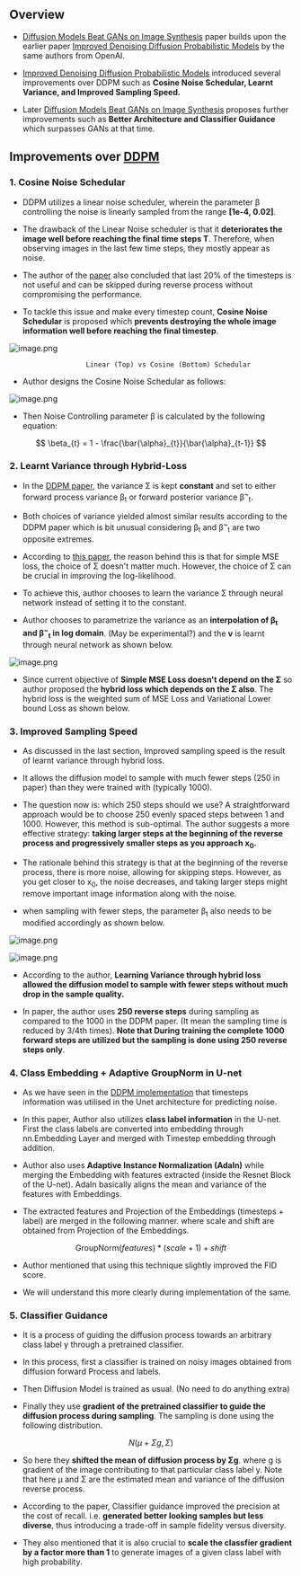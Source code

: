 ## Overview

* [Diffusion Models Beat GANs on Image Synthesis](https://openreview.net/pdf?id=AAWuCvzaVt) paper builds upon the earlier paper [Improved Denoising Diffusion Probabilistic Models](https://proceedings.mlr.press/v139/nichol21a/nichol21a.pdf) by the same authors from OpenAI.

* [Improved Denoising Diffusion Probabilistic Models](https://proceedings.mlr.press/v139/nichol21a/nichol21a.pdf) introduced several improvements over DDPM such as **Cosine Noise Schedular, Learnt Variance, and Improved Sampling Speed.** 

* Later [Diffusion Models Beat GANs on Image Synthesis](https://openreview.net/pdf?id=AAWuCvzaVt) proposes further improvements such as **Better Architecture and Classifier Guidance** which surpasses GANs at that time.

## Improvements over [DDPM](https://proceedings.neurips.cc/paper/2020/file/4c5bcfec8584af0d967f1ab10179ca4b-Paper.pdf)

### 1. Cosine Noise Schedular

* DDPM utilizes a linear noise scheduler, wherein the parameter β controlling the noise is linearly sampled from the range **[1e-4, 0.02]**.

* The drawback of the Linear Noise scheduler is that it **deteriorates the image well before reaching the final time steps T**. Therefore, when observing images in the last few time steps, they mostly appear as noise.

* The author of the [paper](https://proceedings.mlr.press/v139/nichol21a/nichol21a.pdf) also concluded that last 20% of the timesteps is not useful and can be skipped during reverse process without compromising the performance.

* To tackle this issue and make every timestep count, **Cosine Noise Schedular** is proposed which **prevents destroying the whole image information well before reaching the final timestep**.

![image.png](attachment:20f19b6f-81d3-4ef6-bdcd-82dde652f6b0.png)

                       Linear (Top) vs Cosine (Bottom) Schedular
                       
* Author designs the Cosine Noise Schedular as follows:

![image.png](attachment:070a6660-0ae0-45f2-b298-813f2e10f780.png)

* Then Noise Controlling parameter β is calculated by the following equation:

$$
\beta_{t} = 1 - \frac{\bar{\alpha}_{t}}{\bar{\alpha}_{t-1}}
$$

### 2. Learnt Variance through Hybrid-Loss

* In the [DDPM paper](https://proceedings.neurips.cc/paper/2020/file/4c5bcfec8584af0d967f1ab10179ca4b-Paper.pdf), the variance Σ is kept **constant** and set to either forward process variance β<sub>t</sub> or forward posterior variance β<sup>~</sup><sub>t</sub>.

* Both choices of variance yielded almost similar results according to the DDPM paper which is bit unusual considering β<sub>t</sub> and β<sup>~</sup><sub>t</sub> are two opposite extremes.

* According to [this paper](https://proceedings.mlr.press/v139/nichol21a/nichol21a.pdf), the reason behind this is that for simple MSE loss, the choice of Σ doesn't matter much. However, the choice of Σ can be crucial in improving the log-likelihood.

* To achieve this, author chooses to learn the variance Σ through neural network instead of setting it to the constant.

* Author chooses to parametrize the variance as an **interpolation of β<sub>t</sub> and β<sup>~</sup><sub>t</sub> in log domain**. (May be experimental?) and the **v** is learnt through neural network as shown below.

![image.png](attachment:ca31f187-ad39-4abf-9739-a11013cc1314.png)

* Since current objective of **Simple MSE Loss doesn't depend on the Σ** so author proposed the **hybrid loss which depends on the Σ also**. The hybrid loss is the weighted sum of MSE Loss and Variational Lower bound Loss as shown below.

### 3. Improved Sampling Speed

* As discussed in the last section, Improved sampling speed is the result of learnt variance through hybrid loss.

* It allows the diffusion model to sample with much fewer steps (250 in paper) than they were trained with (typically 1000).

* The question now is: which 250 steps should we use? A straightforward approach would be to choose 250 evenly spaced steps between 1 and 1000. However, this method is sub-optimal. The author suggests a more effective strategy: **taking larger steps at the beginning of the reverse process and progressively smaller steps as you approach x<sub>0</sub>.**

* The rationale behind this strategy is that at the beginning of the reverse process, there is more noise, allowing for skipping steps. However, as you get closer to x<sub>0</sub>, the noise decreases, and taking larger steps might remove important image information along with the noise.

* when sampling with fewer steps, the parameter β<sub>t</sub> also needs to be modified accordingly as shown below.

![image.png](attachment:f69a60b0-92bd-4d4d-87ee-8000246f4b19.png)



![image.png](attachment:701b85c0-280e-4282-9251-ab97f33ad968.png)

* According to the author, **Learning Variance through hybrid loss allowed the diffusion model to sample with fewer steps without much drop in the sample quality.**

* In paper, the author uses **250 reverse steps** during sampling as compared to the 1000 in the DDPM paper. (It mean the sampling time is reduced by 3/4th times). **Note that During training the complete 1000 forward steps are utilized but the sampling is done using 250 reverse steps only**.

### 4. Class Embedding + Adaptive GroupNorm in U-net

* As we have seen in the [DDPM implementation](https://www.kaggle.com/code/vikramsandu/ddpm-from-scratch-in-pytorch#Model-Architecture) that timesteps information was utilised in the Unet architecture for predicting noise.  

* In this paper, Author also utilizes **class label information** in the U-net. First the class labels are converted into embedding through nn.Embedding Layer and merged with Timestep embedding through addition.

* Author also uses **Adaptive Instance Normalization (AdaIn)** while merging the Embedding with features extracted (inside the Resnet Block of the U-net). AdaIn basically aligns the mean and variance of the features with Embeddings.

* The extracted features and Projection of the Embeddings (timesteps + label) are merged in the following manner. where scale and shift are obtained from Projection of the Embeddings.

$$\text{GroupNorm}(features) * (scale + 1) + shift$$

* Author mentioned that using this technique slightly improved the FID score.

* We will understand this more clearly during implementation of the same.

### 5. Classifier Guidance

* It is a process of guiding the diffusion process towards an arbitrary class label y through a pretrained classifier.

* In this process, first a classifier is trained on noisy images obtained from diffusion forward Process and labels.

* Then Diffusion Model is trained as usual. (No need to do anything extra)

* Finally they use **gradient of the pretrained classifier to guide the diffusion process during sampling**. The sampling is done using the following distribution.

$$ N(\mu + \Sigma g, \Sigma) $$

* So here they **shifted the mean of diffusion process by Σg**. where g is gradient of the image contributing to that particular class label y. Note that here µ and Σ are the estimated mean and variance of the diffusion reverse process.

* According to the paper, Classifier guidance improved the precision at the cost of recall. i.e. **generated better looking samples but less diverse**, thus introducing a trade-off in sample fidelity versus diversity.

* They also mentioned that it is also crucial to **scale the classfier gradient by a factor more than 1** to generate images of a given class label with high probability.
